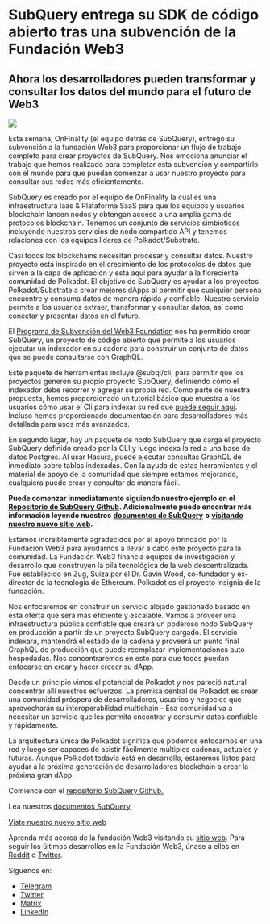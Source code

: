 # SubQuery entrega su SDK de código abierto tras una subvención de la Fundación Web3

## Ahora los desarrolladores pueden transformar y consultar los datos del mundo para el futuro de Web3

![](https://miro.medium.com/max/1400/1*f9Jw37LjUGu8P8W39cjDYw.png)

Esta semana, OnFinality (el equipo detrás de SubQuery), entregó su subvención a la fundación Web3 para proporcionar un flujo de trabajo completo para crear proyectos de SubQuery. Nos emociona anunciar el trabajo que hemos realizado para completar esta subvención y compartirlo con el mundo para que puedan comenzar a usar nuestro proyecto para consultar sus redes más eficientemente.

SubQuery es creado por el equipo de OnFinality la cual es una infraestructura Iaas & Plataforma SaaS para que los equipos y usuarios blockchain lancen nodos y obtengan acceso a una amplia gama de protocolos blockchain. Tenemos un conjunto de servicios simbióticos incluyendo nuestros servicios de nodo compartido API y tenemos relaciones con los equipos líderes de Polkadot/Substrate.

Casi todos los blockchains necesitan procesar y consultar datos. Nuestro proyecto está inspirado en el crecimiento de los protocolos de datos que sirven a la capa de aplicación y está aquí para ayudar a la floreciente comunidad de Polkadot. El objetivo de SubQuery es ayudar a los proyectos Polkadot/Substrate a crear mejores dApps al permitir que cualquier persona encuentre y consuma datos de manera rápida y confiable. Nuestro servicio permite a los usuarios extraer, transformar y consultar datos, así como conectar y presentar datos en el futuro.

El [Programa de Subvención del Web3 Foundation](https://github.com/w3f/Open-Grants-Program/pull/136) nos ha permitido crear SubQuery, un proyecto de código abierto que permite a los usuarios ejecutar un indexador en su cadena para construir un conjunto de datos que se puede consultarse con GraphQL.

Este paquete de herramientas incluye @subql/cli, para permitir que los proyectos generen su propio proyecto SubQuery, definiendo cómo el indexador debe recorrer y agregar su propia red. Como parte de nuestra propuesta, hemos proporcionado un tutorial básico que muestra a los usuarios cómo usar el Cli para indexar su red que [puede seguir aquí](https://doc.subquery.network/quickstart.html). Incluso hemos proporcionado documentación para desarrolladores más detallada para usos más avanzados.

En segundo lugar, hay un paquete de nodo SubQuery que carga el proyecto SubQuery definido creado por la CLI y luego indexa la red a una base de datos Postgres. Al usar Hasura, puede ejecutar consultas GraphQL de inmediato sobre tablas indexadas. Con la ayuda de estas herramientas y el material de apoyo de la comunidad que siempre estamos mejorando, cualquiera puede crear y consultar de manera fácil.

**Puede comenzar inmediatamente siguiendo nuestro ejemplo en el** [**Repositorio de SubQuery Github**](https://github.com/OnFinality-io/subql)**. Adicionalmente puede encontrar más información leyendo nuestros** [**documentos de SubQuery**](https://doc.subquery.network/) **o** [**visitando nuestro nuevo sitio web**](https://subquery.network/)**.**

Estamos increíblemente agradecidos por el apoyo brindado por la Fundación Web3 para ayudarnos a llevar a cabo este proyecto para la comunidad. La Fundación Web3 financia equipos de investigación y desarrollo que construyen la pila tecnológica de la web descentralizada. Fue establecido en Zug, Suiza por el Dr. Gavin Wood, co-fundador y ex-director de la tecnología de Ethereum. Polkadot es el proyecto insignia de la fundación.

Nos enfocaremos en construir un servicio alojado gestionado basado en esta oferta que será más eficiente y escalable. Vamos a proveer una infraestructura pública confiable que creará un poderoso nodo SubQuery en producción a partir de un proyecto SubQuery cargado. El servicio indexará, mantendrá el estado de la cadena y proveerá un punto final GraphQL de producción que puede reemplazar implementaciones auto-hospedadas. Nos concentraremos en esto para que todos puedan enfocarse en crear y hacer crecer su dApp.

Desde un principio vimos el potencial de Polkadot y nos pareció natural concentrar allí nuestros esfuerzos. La premisa central de Polkadot es crear una comunidad próspera de desarrolladores, usuarios y negocios que aprovecharán su interoperabilidad multichain - Esa comunidad va a necesitar un servicio que les permita encontrar y consumir datos confiable y rápidamente.

La arquitectura única de Polkadot significa que podemos enfocarnos en una red y luego ser capaces de asistir fácilmente múltiples cadenas, actuales y futuras. Aunque Polkadot todavía está en desarrollo, estaremos listos para ayudar a la próxima generación de desarrolladores blockchain a crear la próxima gran dApp.

Comience con el [repositorio SubQuery Github.](https://github.com/OnFinality-io/subql)

Lea nuestros [documentos SubQuery](https://doc.subquery.network/)

[Viste nuestro nuevo sitio web](https://subquery.network/)

Aprenda más acerca de la fundación Web3 visitando su [sitio web](https://web3.foundation/). Para seguir los últimos desarrollos en la Fundación Web3, únase a ellos en [Reddit](https://www.reddit.com/r/dot/) o [Twitter](https://twitter.com/web3foundation).

Síguenos en:

-   [Telegram](https://t.me/subquerynetwork)
-   [Twitter](https://twitter.com/subquerynetwork)
-   [Matrix](https://matrix.to/#/%23subquery:matrix.org)
-   [LinkedIn](https://www.linkedin.com/company/subquery)
